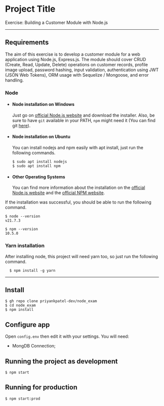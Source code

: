 
# Project Title

Exercise: Building a Customer Module with Node.js

---
## Requirements

The aim of this exercise is to develop a customer module for a web application using
Node.js, Express.js. The module should cover CRUD (Create, Read, Update, Delete)
operations on customer records, profile image upload, password hashing, input
validation, authentication using JWT (JSON Web Tokens), ORM usage with Sequelize /
Mongoose, and error handling.

### Node
- #### Node installation on Windows

  Just go on [official Node.js website](https://nodejs.org/) and download the installer.
Also, be sure to have `git` available in your PATH, `npm` might need it (You can find git [here](https://git-scm.com/)).

- #### Node installation on Ubuntu

  You can install nodejs and npm easily with apt install, just run the following commands.

      $ sudo apt install nodejs
      $ sudo apt install npm

- #### Other Operating Systems
  You can find more information about the installation on the [official Node.js website](https://nodejs.org/) and the [official NPM website](https://npmjs.org/).

If the installation was successful, you should be able to run the following command.

    $ node --version
    v21.7.3

    $ npm --version
    10.5.0

###
### Yarn installation
  After installing node, this project will need yarn too, so just run the following command.

      $ npm install -g yarn

---

## Install

    $ gh repo clone priyankpatel-dev/node_exam
    $ cd node_exam
    $ npm install

## Configure app

Open `config.env` then edit it with your settings. You will need:

- MongDB Connection;

## Running the project as development

    $ npm start

## Running for production

    $ npm start:prod